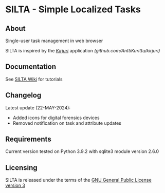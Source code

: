 # SILTA - Simple Localized Tasks

## About
Single-user task management in web browser

SILTA is inspired by the [*Kirjuri*](https://github.com/AnttiKurittu/kirjuri) application *(github.com/AnttiKurittu/kirjuri)*

## Documentation
See [SILTA Wiki](https://github.com/muonato/silta/wiki/) for tutorials

## Changelog
Latest update (22-MAY-2024):
  - Added icons for digital forensics devices
  - Removed notification on task and attribute updates

## Requirements
Current version tested on Python 3.9.2 with sqlite3 module version 2.6.0

## Licensing
SILTA is released under the terms of the [GNU General Public License version 3](https://www.gnu.org/licenses/gpl-3.0.en.html)
